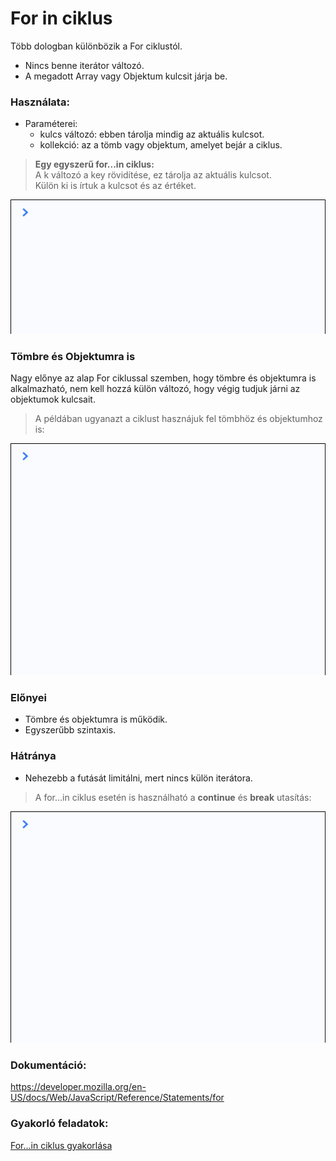 # For in ciklus  
Több dologban különbözik a For ciklustól.  
- Nincs benne iterátor változó.  
- A megadott Array vagy Objektum kulcsit járja be.  
  
### Használata:  
- Paraméterei:  
  - kulcs változó: ebben tárolja mindig az aktuális kulcsot.
  - kollekció: az a tömb vagy objektum, amelyet bejár a ciklus.  

> __Egy egyszerű for...in ciklus:__  
A k változó a key rövidítése, ez tárolja az aktuális kulcsot.  
Külön ki is írtuk a kulcsot és az értéket.  
  
![Objektum kulcsok](/docs/basic/week2/image/loops_forin.gif)  

### Tömbre és Objektumra is  
Nagy előnye az alap For ciklussal szemben, hogy tömbre és objektumra is  
alkalmazható, nem kell hozzá külön változó, hogy végig tudjuk járni az  
objektumok kulcsait.  
> A példában ugyanazt a ciklust hasznájuk fel tömbhöz és objektumhoz is:  
  
![Objektum kulcsok](/docs/basic/week2/image/loops_forin_array_and_object.gif)  

### Előnyei  
- Tömbre és objektumra is működik.
- Egyszerűbb szintaxis.  
  
### Hátránya  
- Nehezebb a futását limitálni, mert nincs külön iterátora.  

> A for...in ciklus esetén is használható a __continue__ és __break__ utasítás:  
  
![Objektum kulcsok](/docs/basic/week2/image/loops_forin_continue_break.gif)  
  
### Dokumentáció: 
https://developer.mozilla.org/en-US/docs/Web/JavaScript/Reference/Statements/for  
  
### Gyakorló feladatok:
<a href="http://37.139.16.100:3333/practice/basic/week2/12_loops_forin" 
target="_blank">For...in ciklus gyakorlása</a>  
